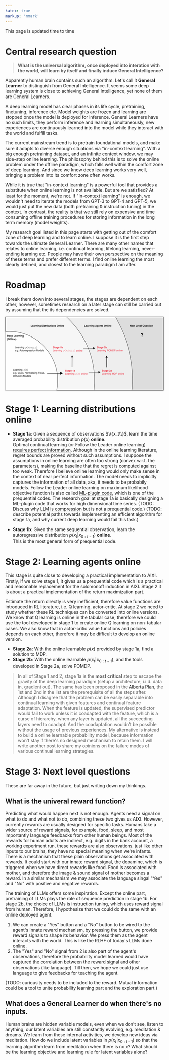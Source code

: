 ```yaml
---
katex: true
markup: 'mmark'
---
```


This page is updated time to time

# Central research question

> **What is the universal algorithm, once deployed into interation with the world, will learn by itself and finally induce General Intelligence?**

Apparently human brain contains such an algorithm. Let's call it **General Learner** to distinguish from General Intelligence. It seems some deep learning system is close to achieving General Intelligence, yet none of them are General Learners.

A deep learning model has clear phases in its life cycle, pretraining, finetuning, inference etc. Model weights are frozen and learning are stopped once the model is deployed for inference. General Learners have no such limits, they perform inference and learning simultaneously, new experiences are continuously learned into the model while they interact with the world and fulfill tasks.

The current mainstream trend is to pretrain foundational models, and make sure it adapts to diverse enough situations via "in-context learning". With a big enough pretraining dataset, and an infinite context window, we may side-step online learning. The philosophy behind this is to solve the online problem under the offline paradigm, which falls well within the comfort zone of deep learning. And since we know deep learning works very well, bringing a problem into its comfort zone often works.

While it is true that "in-context learning" is a powerful tool that provides a substitute when online learning is not available. But are we satisfied? At least for the moment, we're not. If "in-context learning" is enough, we wouldn't need to iterate the models from GPT-3 to GPT-4 and GPT-5, we would just put the new data (both pretraining & instruction tuning) in the context. In contrast, the reality is that we still rely on expensive and time consuming offline training procedures for storing information in the long term memory (model weights).

My research goal listed in this page starts with getting out of the comfort zone of deep learning and to learn online. I suppose it is the first step towards the ultimate General Learner. There are many other names that relates to online learning, i.e. continual learning, lifelong learning, never-ending learning etc. People may have their own perspective on the meaning of these terms and prefer different terms. I find online learning the most clearly defined, and closest to the learning paradigm I am after.

# Roadmap
I break them down into several stages, the stages are dependent on each other, however, sometimes research on a later stage can still be carried out by assuming that the its dependencies are solved.

![](roadmap.svg)

# Stage 1: Learning distributions online
- **Stage 1a**: Given a sequence of observations $\\{x_t\\}$, learn the time averaged probability distribution $p(x)$ **online**. \
  Optimal continual learning (or Follow the Leader online learning) [requires perfect information](https://arxiv.org/abs/2006.05188). Although in the online learning literature, regret bounds are proved without such assumptions. I suppose the assumptions in online learning are often too strong (convex w.r.t. the parameters), making the baseline that the regret is computed against too weak. Therefore I believe online learning would only make sense in the context of near perfect information. The model needs to implicitly captures the information of all data, aka, it needs to be probabily models. Follow the Leader online learning on maximum likelihood objective function is also called [ML-plugin code](https://direct.mit.edu/books/book/3813/The-Minimum-Description-Length-Principle), which is one of the prequential codes. The research goal at stage 1a is basically designing a ML-plugin code that works for high dimensional time series. (TODO: Discuss why [LLM is compression](https://openreview.net/forum?id=jznbgiynus) but is not a prequential code.) (TODO: describe potential paths towards implementing an efficient algorithm for stage 1a, and why current deep learning would fail this task.)

- **Stage 1b**: Given the same sequential observation, learn the autoregressive distribution $p(x_t|x_{0:t-1})$ **online**. \
  This is the most general form of prequential code.
   
# Stage 2: Learning agents online
This stage is quite close to developing a practical implementation to AIXI. Firstly, if we solve stage 1, it gives us a prequential code which is a practical and reasonable replacement for the solomonoff induction in AIXI. Stage 2 it is about a practical implementation of the return maximization part.

Estimate the return directly is very inefficient, therefore value functions are introduced in RL literature, i.e. Q learning, actor-critic. At stage 2 we need to study whether these RL techniques can be converted into online versions. We know that Q learning is online in the tabular case, therefore we could use the tool developed in stage 1 to create online Q learning on non-tabular cases. We also know that in actor-critic value functions and policies depends on each other, therefore it may be difficult to develop an online version.

- **Stage 2a**: With the online learnable $p(x)$ provided by stage 1a, find a solution to MDP.
- **Stage 2b**: With the online learnable $p(x_{t}|x_{0:t-1})$, and the tools developed in Stage 2a, solve POMDP.

> In all of Stage 1 and 2, stage 1a is the **most critical** step to escape the gravity of the deep learning paradigm (setup a architecture, i.i.d. data in, gradient out). The same has been proposed in the [Alberta Plan](https://arxiv.org/pdf/2208.11173.pdf), the 1st and 2nd in the list are the prerequisite of all the steps after. Although I disagree that the problem can be easily separable into continual learning with given features and continual feature adaptation. When the feature is updated, the supervised predictor would fail to work unless it is coadapted with the feature, which is a curse of hierarchy, when any layer is updated, all the succeeding layers need to coadapt. And the coadaptation wouldn't be possible without the usage of previous experiences. My alternative is instead to build a online learnable probability model, because information won't stay if there's no designed mechanism to retain them. I will write another post to share my opinions on the failure modes of various continual learning strategies.

# Stage 3: Next level questions

These are far away in the future, but just writing down my thinkings.

## What is the univeral reward function?

Predicting what would happen next is not enough. Agents need a signal on what to do and what not to do, combining these two gives us AIXI. However, currently rewards are usually designed for specific tasks. Humans take a wider source of reward signals, for example, food, sleep, and most importantly language feedbacks from other human beings. Most of the rewards for human adults are indirect, e.g. digits in the bank account, a working experiment run, these rewards are also observations. just like other inputs to our brains, they have no special meaning when we're infants. There is a mechanism that these plain observations get associated with rewards. It could start with our innate reward signal, the dopamine, which is triggered when we have direct rewards like food. Food is associated with mother, and therefore the image & sound signal of mother becomes a reward. In a similar mechanism we may associate the language singal "Yes" and "No" with positive and negative rewards.

The training of LLMs offers some inspiration. Except the online part, pretraining of LLMs plays the role of sequence prediction in stage 1b. For stage 2b, the choice of LLMs is instruction tuning, which uses reward signal from human. Therefore, I hypothesize that we could do the same with an online deployed agent.

1. We can create a "Yes" button and a "No" button to be wired to the agent's innate reward mechanism, by pressing the button, we provide reward signals to shape its behavior. We press them as the agent interacts with the world. This is like the RLHF of today's LLMs done online.
2. The "Yes" and "No" signal from 2 is also part of the agent's observations, therefore the probability model learned would have captured the correlation between the reward signal and other observations (like language). Till then, we hope we could just use language to give feedbacks for teaching the agent.

(TODO: curiousity needs to be included to the reward. Mutual information could be a tool to unite probability learning part and the exploration part.)

## What does a General Learner do when there's no inputs.

Human brains are hidden variable models, even when we don't see, listen to anything, our latent variables are still constantly evolving, e.g. meditation & dreams. We learn from these internal activities, we develop new ideas via meditation. How do we include latent variables in $p(x_t|x_{0:t-1})$ so that the learning algorithm learn from meditation when there is no $x$? What should be the learning objective and learning rule for latent variables alone?




